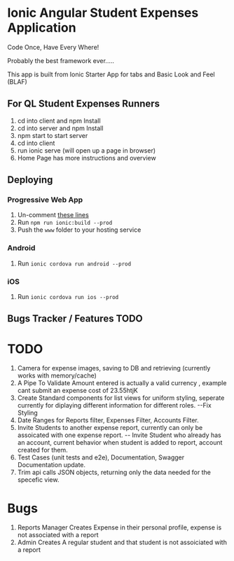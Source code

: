 # Ionic Angular Student Expenses Application

Code Once, Have Every Where!

Probably the best framework ever.....

This app is built from Ionic Starter App for tabs and Basic Look and Feel (BLAF)

## For QL Student Expenses Runners
1. cd into client and npm Install
2. cd into server and npm Install
3. npm start to start server
4. cd into client
5. run ionic serve (will open up a page in browser)
6. Home Page has more instructions and overview


## Deploying

### Progressive Web App

1. Un-comment [these lines](https://github.com/ionic-team/ionic2-app-base/blob/master/src/index.html#L21)
2. Run `npm run ionic:build --prod`
3. Push the `www` folder to your hosting service

### Android

1. Run `ionic cordova run android --prod`

### iOS

1. Run `ionic cordova run ios --prod`

## Bugs Tracker / Features TODO

# TODO

1. Camera for expense images, saving to DB and retrieving (currently works with memory/cache)
2. A Pipe To Validate Amount entered is actually a valid currency , example cant submit an expense cost of 23.55htjK
3. Create Standard components for list views for uniform styling, seperate currently for diplaying different information for different roles.
   --Fix Styling 
4. Date Ranges for Reports filter, Expenses Filter, Accounts Filter.
5. Invite Students to another expense report, currently can only be assoicated with one expense report.
   -- Invite Student who already has an account, current behavior when student is added to report, account created for them. 
6. Test Cases (unit tests and e2e), Documentation, Swagger Documentation update.
7. Trim api calls JSON objects, returning only the data needed for the specefic view.   


# Bugs

1.  Reports Manager Creates Expense in their personal profile, expense is not associated with a report 
2.  Admin Creates A regular student and that student is not assoiciated with a report


